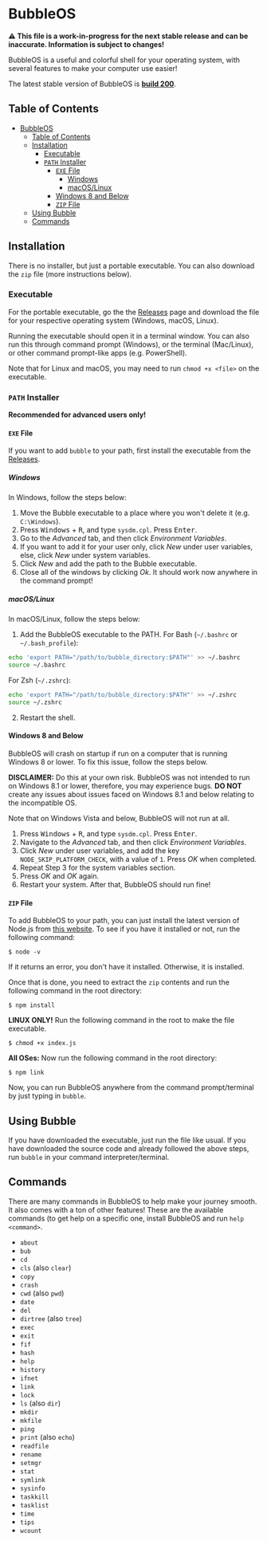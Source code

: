 # BubbleOS

**⚠️ This file is a work-in-progress for the next stable release and can be inaccurate. Information is subject to changes!**

BubbleOS is a useful and colorful shell for your operating system, with several features to make your computer use easier!

The latest stable version of BubbleOS is **[build 200](https://github.com/arnavt78/bubbleos/releases/tag/v2.0.0)**.

## Table of Contents

- [BubbleOS](#bubbleos)
  - [Table of Contents](#table-of-contents)
  - [Installation](#installation)
    - [Executable](#executable)
    - [`PATH` Installer](#path-installer)
      - [`EXE` File](#exe-file)
        - [Windows](#windows)
        - [macOS/Linux](#macoslinux)
      - [Windows 8 and Below](#windows-8-and-below)
      - [`ZIP` File](#zip-file)
  - [Using Bubble](#using-bubble)
  - [Commands](#commands)

## Installation

There is no installer, but just a portable executable. You can also download the `zip` file (more instructions below).

### Executable

For the portable executable, go the the [Releases](https://github.com/arnavt78/bubbleos/releases) page and download the file for your respective operating system (Windows, macOS, Linux).

Running the executable should open it in a terminal window. You can also run this through command prompt (Windows), or the terminal (Mac/Linux), or other command prompt-like apps (e.g. PowerShell).

Note that for Linux and macOS, you may need to run `chmod +x <file>` on the executable.

### `PATH` Installer

**Recommended for advanced users only!**

#### `EXE` File

If you want to add `bubble` to your path, first install the executable from the [Releases](https://github.com/arnavt78/bubbleos/releases).

##### Windows

In Windows, follow the steps below:

1.  Move the Bubble executable to a place where you won't delete it (e.g. `C:\Windows`).
2.  Press <kbd>Windows</kbd> + <kbd>R</kbd>, and type `sysdm.cpl`. Press <kbd>Enter</kbd>.
3.  Go to the _Advanced_ tab, and then click _Environment Variables_.
4.  If you want to add it for your user only, click _New_ under user variables, else, click _New_ under system variables.
5.  Click _New_ and add the path to the Bubble executable.
6.  Close all of the windows by clicking _Ok_. It should work now anywhere in the command prompt!

##### macOS/Linux

In macOS/Linux, follow the steps below:

1. Add the BubbleOS executable to the PATH.
   For Bash (`~/.bashrc` or `~/.bash_profile`):

```sh
echo 'export PATH="/path/to/bubble_directory:$PATH"' >> ~/.bashrc
source ~/.bashrc
```

For Zsh (`~/.zshrc`):

```sh
echo 'export PATH="/path/to/bubble_directory:$PATH"' >> ~/.zshrc
source ~/.zshrc
```

2. Restart the shell.

#### Windows 8 and Below

BubbleOS will crash on startup if run on a computer that is running Windows 8 or lower. To fix this issue, follow the steps below.

**DISCLAIMER:** Do this at your own risk. BubbleOS was not intended to run on Windows 8.1 or lower, therefore, you may experience bugs. **DO NOT** create any issues about issues faced on Windows 8.1 and below relating to the incompatible OS.

Note that on Windows Vista and below, BubbleOS will not run at all.

1.  Press <kbd>Windows</kbd> + <kbd>R</kbd>, and type `sysdm.cpl`. Press <kbd>Enter</kbd>.
2.  Navigate to the _Advanced_ tab, and then click _Environment Variables_.
3.  Click _New_ under user variables, and add the key `NODE_SKIP_PLATFORM_CHECK`, with a value of `1`. Press _OK_ when completed.
4.  Repeat Step 3 for the system variables section.
5.  Press _OK_ and _OK_ again.
6.  Restart your system. After that, BubbleOS should run fine!

#### `ZIP` File

To add BubbleOS to your path, you can just install the latest version of Node.js from [this website](https://nodejs.org/en/). To see if you have it installed or not, run the following command:

```
$ node -v
```

If it returns an error, you don't have it installed. Otherwise, it is installed.

Once that is done, you need to extract the `zip` contents and run the following command in the root directory:

```
$ npm install
```

**LINUX ONLY!** Run the following command in the root to make the file executable.

```
$ chmod +x index.js
```

**All OSes:** Now run the following command in the root directory:

```
$ npm link
```

Now, you can run BubbleOS anywhere from the command prompt/terminal by just typing in `bubble`.

## Using Bubble

If you have downloaded the executable, just run the file like usual. If you have downloaded the source code and already followed the above steps, run `bubble` in your command interpreter/terminal.

## Commands

There are many commands in BubbleOS to help make your journey smooth. It also comes with a ton of other features! These are the available commands (to get help on a specific one, install BubbleOS and run `help <command>`.

- `about`
- `bub`
- `cd`
- `cls` (also `clear`)
- `copy`
- `crash`
- `cwd` (also `pwd`)
- `date`
- `del`
- `dirtree` (also `tree`)
- `exec`
- `exit`
- `fif`
- `hash`
- `help`
- `history`
- `ifnet`
- `link`
- `lock`
- `ls` (also `dir`)
- `mkdir`
- `mkfile`
- `ping`
- `print` (also `echo`)
- `readfile`
- `rename`
- `setmgr`
- `stat`
- `symlink`
- `sysinfo`
- `taskkill`
- `tasklist`
- `time`
- `tips`
- `wcount`
